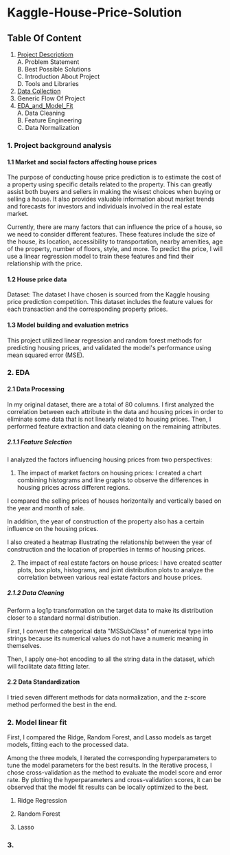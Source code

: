 # Kaggle-House-Price-Solution



## Table Of Content
1. [Project Descriptiom](https://www.kaggle.com/competitions/house-prices-advanced-regression-techniques/overview)<br>
    A. Problem Statement<br>
    B. Best Possible Solutions<br>
    C. Introduction About Project<br>
    D. Tools and Libraries
2. [Data Collection](https://www.kaggle.com/competitions/house-prices-advanced-regression-techniques/overview)
3.  Generic Flow Of Project
4. [EDA_and_Model_Fit](https://github.com/kklsy109/Kaggle-House-Price-Solution/blob/main/Data_Processing.ipynb)<br>
    A. Data Cleaning<br>
    B. Feature Engineering<br>
    C. Data Normalization
    
  
  
### 1. Project background analysis
#### 1.1 Market and social factors affecting house prices

The purpose of conducting house price prediction is to estimate the cost of a property using specific details related to the property. This can greatly assist both buyers and sellers in making the wisest choices when buying or selling a house. It also provides valuable information about market trends and forecasts for investors and individuals involved in the real estate market.

Currently, there are many factors that can influence the price of a house, so we need to consider different features. These features include the size of the house, its location, accessibility to transportation, nearby amenities, age of the property, number of floors, style, and more. To predict the price, I will use a linear regression model to train these features and find their relationship with the price.

#### 1.2 House price data

Dataset: The dataset I have chosen is sourced from the Kaggle housing price prediction competition. This dataset includes the feature values for each transaction and the corresponding property prices.


#### 1.3 Model building and evaluation metrics

This project utilized linear regression and random forest methods for predicting housing prices, and validated the model's performance using mean squared error (MSE).

### 2. EDA


#### 2.1 Data Processing



In my original dataset, there are a total of 80 columns. I first analyzed the correlation between each attribute in the data and housing prices in order to eliminate some data that is not linearly related to housing prices. Then, I performed feature extraction and data cleaning on the remaining attributes.


##### 2.1.1 Feature Selection

I analyzed the factors influencing housing prices from two perspectives:

1) The impact of market factors on housing prices:
I created a chart combining histograms and line graphs to observe the differences in housing prices across different regions.

I compared the selling prices of houses horizontally and vertically based on the year and month of sale.

In addition, the year of construction of the property also has a certain influence on the housing prices.

I also created a heatmap illustrating the relationship between the year of construction and the location of properties in terms of housing prices.


2) The impact of real estate factors on house prices:
I have created scatter plots, box plots, histograms, and joint distribution plots to analyze the correlation between various real estate factors and house prices.


##### 2.1.2 Data Cleaning

Perform a log1p transformation on the target data to make its distribution closer to a standard normal distribution.


First, I convert the categorical data "MSSubClass" of numerical type into strings because its numerical values do not have a numeric meaning in themselves.





Then, I apply one-hot encoding to all the string data in the dataset, which will facilitate data fitting later.



#### 2.2 Data Standardization

I tried seven different methods for data normalization, and the z-score method performed the best in the end.



### 2. Model linear fit


First, I compared the Ridge, Random Forest, and Lasso models as target models, fitting each to the processed data.

Among the three models, I iterated the corresponding hyperparameters to tune the model parameters for the best results. In the iterative process, I chose cross-validation as the method to evaluate the model score and error rate. By plotting the hyperparameters and cross-validation scores, it can be observed that the model fit results can be locally optimized to the best.


1) Ridge Regression


2) Random Forest


3) Lasso


### 3. 






















